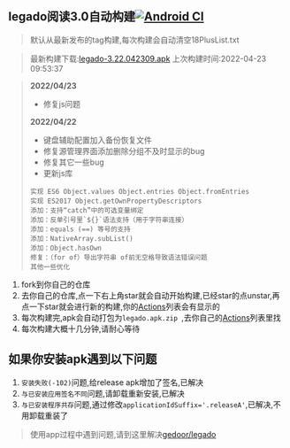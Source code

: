 ## legado阅读3.0自动构建[![Android CI](https://github.com/10bits/gedoor-Build/workflows/Android%20CI/badge.svg)](https://github.com/10bits/gedoor-Build/actions)

> 默认从最新发布的tag构建,每次构建会自动清空18PlusList.txt

> 最新构建下载:[legado-3.22.042309.apk](https://github.com/rainard/gedoor-Build/releases/download/legado-3.22.042309/legado-3.22.042309.apk) 上次构建时间:2022-04-23 09:53:37
<!--start-->
> **2022/04/23**
> 
> * 修复js问题
> 
> **2022/04/22**
> 
> * 键盘辅助配置加入备份恢复文件
> * 修复源管理界面添加删除分组不及时显示的bug
> * 修复其它一些bug
> * 更新js库
> 
> ```
> 实现 ES6 Object.values Object.entries Object.fromEntries
> 实现 ES2017 Object.getOwnPropertyDescriptors
> 添加：支持“catch”中的可选变量绑定
> 添加：反单引号里`${}`语法支持（用于字符串连接）
> 添加：equals (==) 等号的支持
> 添加：NativeArray.subList()
> 添加：Object.hasOwn
> 修复：（for of）导出字符串 of前无空格导致语法错误问题
> 其他一些优化
> ```
<!--end-->
  
1. fork到你自己的仓库
2. 去你自己的仓库,点一下右上角star就会自动开始构建,已经star的点unstar,再点一下star就会进行新的构建,你的[Actions](https://github.com/10bits/gedoor-Build/actions)列表会有显示的
3. 每次构建完,apk会自动打包为`legado.apk.zip
`,去你自己的[Actions](https://github.com/10bits/gedoor-Build/actions)列表里找
4. 每次构建大概十几分钟,请耐心等待

## 如果你安装apk遇到以下问题

1. `安装失败(-102)`问题,给release apk增加了签名,已解决
2. `与已安装应用签名不同`问题,请卸载重新安装,已解决
3. `与已安装程序共存`问题,通过修改`applicationIdSuffix='.releaseA'`,已解决,不用卸载重装了
> 使用app过程中遇到问题,请到这里解决[gedoor/legado](https://github.com/gedoor/legado/issues)

